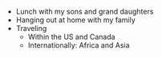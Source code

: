 <!-- UL -->
* Lunch with my sons and grand daughters
* Hanging out at home with my family
* Traveling
  * Within the US and Canada
  * Internationally: Africa and Asia
